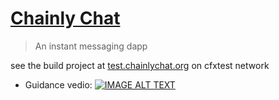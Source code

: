 # [Chainly Chat]("https://test.chainlychat.org")

> An instant messaging dapp

see the build project at [test.chainlychat.org](https://test.chainlychat.org) on cfxtest network


- Guidance vedio:
[![IMAGE ALT TEXT](http://img.youtube.com/vi/09zA5fqCO-s/0.jpg)](http://www.youtube.com/watch?v=09zA5fqCO-s "ChainlyChat")
